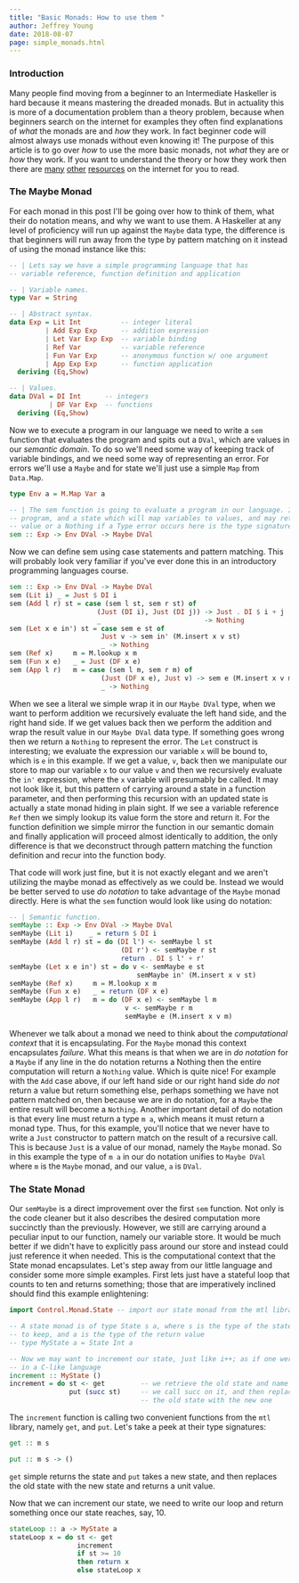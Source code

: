 ```yaml
---
title: "Basic Monads: How to use them "
author: Jeffrey Young
date: 2018-08-07
page: simple_monads.html
---
```


### Introduction
Many people find moving from a beginner to an Intermediate Haskeller is hard
because it means mastering the dreaded monads. But in actuality this is more of
a documentation problem than a theory problem, because when beginners search on
the internet for examples they often find explanations of _what_ the monads are
and _how_ they work. In fact beginner code will almost always use monads without
even knowing it! The purpose of this article is to go over _how_ to use the more
basic monads, not _what_ they are or _how_ they work. If you want to understand
the theory or how they work then there are
[many](http://dev.stephendiehl.com/hask/#monads)
[other](http://learnyouahaskell.com/a-fistful-of-monads)
[resources](https://www.schoolofhaskell.com/school/advanced-haskell/functors-applicative-functors-and-monads)
on the internet for you to read.


### The Maybe Monad
For each monad in this post I'll be going over how to think of them, what their
do notation means, and why we want to use them. A Haskeller at any level of
proficiency will run up against the `Maybe` data type, the difference is that
beginners will run away from the type by pattern matching on it instead of using
the monad instance like this:

```hs
-- | Lets say we have a simple programming language that has
-- variable reference, function definition and application

-- | Variable names.
type Var = String

-- | Abstract syntax.
data Exp = Lit Int          -- integer literal
         | Add Exp Exp      -- addition expression
         | Let Var Exp Exp  -- variable binding
         | Ref Var          -- variable reference
         | Fun Var Exp      -- anonymous function w/ one argument
         | App Exp Exp      -- function application
  deriving (Eq,Show)

-- | Values.
data DVal = DI Int      -- integers
          | DF Var Exp  -- functions
  deriving (Eq,Show)
```

Now we to execute a program in our language we need to write a `sem` function
that evaluates the program and spits out a `DVal`, which are values in our
_semantic domain_. To do so we'll need some way of keeping track of variable
bindings, and we need some way of representing an error. For errors we'll use a
`Maybe` and for state we'll just use a simple `Map` from `Data.Map`.

```hs
type Env a = M.Map Var a

-- | The sem function is going to evaluate a program in our language. It takes a
-- program, and a state which will map variables to values, and may return a
-- value or a Nothing if a Type error occurs here is the type signature
sem :: Exp -> Env DVal -> Maybe DVal
```

Now we can define sem using case statements and pattern matching. This will
probably look very familiar if you've ever done this in an introductory
programming languages course.


```hs
sem :: Exp -> Env DVal -> Maybe DVal
sem (Lit i) _ = Just $ DI i
sem (Add l r) st = case (sem l st, sem r st) of
                      (Just (DI i), Just (DI j)) -> Just . DI $ i + j
                      _                          -> Nothing
sem (Let x e in') st = case sem e st of
                       Just v -> sem in' (M.insert x v st)
                       _ -> Nothing
sem (Ref x)     m = M.lookup x m
sem (Fun x e)   _ = Just (DF x e)
sem (App l r)   m = case (sem l m, sem r m) of
                       (Just (DF x e), Just v) -> sem e (M.insert x v m)
                       _ -> Nothing
```

When we see a literal we simple wrap it in our `Maybe DVal` type, when we want
to perform addition we recursively evaluate the left hand side, and the right
hand side. If we get values back then we perform the addition and wrap the
result value in our `Maybe DVal` data type. If something goes wrong then we
return a `Nothing` to represent the error. The `Let` construct is interesting;
we evaluate the expression our variable `x` will be bound to, which is `e` in
this example. If we get a value, `v`, back then we manipulate our store to map
our variable `x` to our value `v` and then we recursively evaluate the `in'`
expression, where the `x` variable will presumably be called. It may not look
like it, but this pattern of carrying around a state in a function parameter,
and then performing this recursion with an updated state is actually a state
monad hiding in plain sight. If we see a variable reference `Ref` then we simply
lookup its value form the store and return it. For the function definition we
simple mirror the function in our semantic domain and finally application will
proceed almost identically to addition, the only difference is that we
deconstruct through pattern matching the function definition and recur into the
function body.

That code will work just fine, but it is not exactly elegant and we aren't
utilizing the maybe monad as effectively as we could be. Instead we would be
better served to use _do notation_ to take advantage of the `Maybe` monad
directly. Here is what the `sem` function would look like using do notation:

```hs
-- | Semantic function.
semMaybe :: Exp -> Env DVal -> Maybe DVal
semMaybe (Lit i)    _ = return $ DI i
semMaybe (Add l r) st = do (DI l') <- semMaybe l st
                            (DI r') <- semMaybe r st
                            return . DI $ l' + r'
semMaybe (Let x e in') st = do v <- semMaybe e st
                                semMaybe in' (M.insert x v st)
semMaybe (Ref x)     m = M.lookup x m
semMaybe (Fun x e)   _ = return (DF x e)
semMaybe (App l r)   m = do (DF x e) <- semMaybe l m
                             v <- semMaybe r m
                             semMaybe e (M.insert x v m)

```

Whenever we talk about a monad we need to think about the _computational
context_ that it is encapsulating. For the `Maybe` monad this context
encapsulates _failure_. What this means is that when we are in _do notation_ for
a `Maybe` if any line in the do notation returns a Nothing then the entire
computation will return a `Nothing` value. Which is quite nice! For example with
the `Add` case above, if our left hand side or our right hand side _do not_
return a value but return something else, perhaps something we have not pattern
matched on, then because we are in do notation, for a `Maybe` the entire result
will become a `Nothing`. Another important detail of do notation is that every
line must return a type `m a`, which means it must return a monad type. Thus,
for this example, you'll notice that we never have to write a `Just` constructor
to pattern match on the result of a recursive call. This is because `Just` is a
value of our monad, namely the `Maybe` monad. So in this example the type of `m
a` in our do notation unifies to `Maybe DVal` where `m` is the `Maybe` monad,
and our value, `a` is `DVal`.

### The State Monad
Our `semMaybe` is a direct improvement over the first `sem` function. Not only
is the code cleaner but it also describes the desired computation more
succinctly than the previously. However, we still are carrying around a peculiar
input to our function, namely our variable store. It would be much better if we
didn't have to explicitly pass around our store and instead could just reference
it when needed. This is the computational context that the State monad
encapsulates. Let's step away from our little language and consider some more
simple examples. First lets just have a stateful loop that counts to ten and
returns something; those that are imperatively inclined should find this example
enlightening:

```hs
import Control.Monad.State -- import our state monad from the mtl library

-- A state monad is of type State s a, where s is the type of the state you want
-- to keep, and a is the type of the return value
-- type MyState a = State Int a

-- Now we may want to increment our state, just like i++; as if one were writing
-- in a C-like language
increment :: MyState ()
increment = do st <- get         -- we retrieve the old state and name it st
               put (succ st)     -- we call succ on it, and then replace
                                 -- the old state with the new one
```

The `increment` function is calling two convenient functions from the `mtl`
library, namely `get`, and `put`. Let's take a peek at their type signatures:

```hs
get :: m s

put :: m s -> ()
```

`get` simple returns the state and `put` takes a new state, and then replaces
the old state with the new state and returns a unit value.

Now that we can increment our state, we need to write our loop and return
something once our state reaches, say, 10.

```hs
stateLoop :: a -> MyState a
stateLoop x = do st <- get
                 increment
                 if st >= 10
                 then return x
                 else stateLoop x
```
